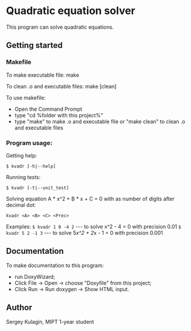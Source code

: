 # Quadratic equation solver

This program can solve quadratic equations.

## Getting started

### Makefile

To make executable file:
	make

To clean .o and executable files:
	make [clean]

To use makefile:
- Open the Command Prompt
- type "cd %folder with this project%"
- type "make" to make .o and executable file or "make clean" to clean .o and executable files

### Program usage:

Getting help:

```
$ kvadr [-h|--help]
```
Running tests:

```
$ kvadr [-t|--unit_test]
```

Solving equation A * x^2 + B * x + C = 0 with <Prec> as number of digits after decimal dot:

```
kvadr <A> <B> <C> <Prec>
```

Examples:
`$ kvadr 1 0 -4 2`  --- to solve x^2 - 4 = 0         with precision 0.01
`$ kvadr 5 2 -1 3`  --- to solve 5*x^2 + 2*x - 1 = 0 with precision 0.001

## Documentation

To make documentation to this program:
- run DoxyWizard;
- Click File -> Open -> choose "Doxyfile" from this project;
- Click Run -> Run doxygen -> Show HTML input.

## Author
Sergey Kulagin, MIPT 1-year student	
		